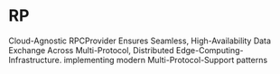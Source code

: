 # RP
Cloud-Agnostic RPCProvider Ensures Seamless, High-Availability Data Exchange Across Multi-Protocol, Distributed Edge-Computing-Infrastructure. implementing modern Multi-Protocol-Support patterns
